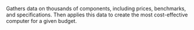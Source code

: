 Gathers data on thousands of components, including prices, benchmarks, and specifications. Then applies this data to create the most cost-effective computer for a given budget.
